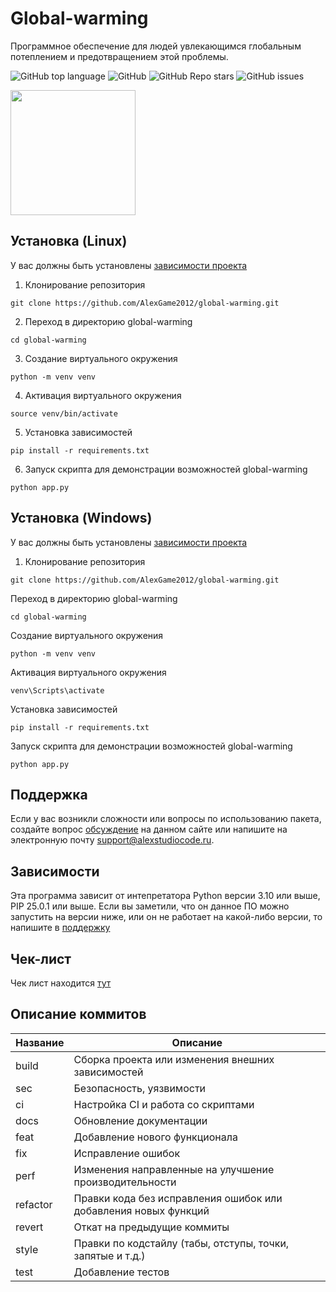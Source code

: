# Global-warming
Программное обеспечение для людей увлекающимся глобальным потеплением и предотвращением этой проблемы.
<!-- описание репозитория -->
<!--Блок информации о репозитории в бейджах-->
![GitHub top language](https://img.shields.io/github/languages/top/AlexGame2012/global-warming)
![GitHub](https://img.shields.io/github/license/AlexGame2012/global-warming)
![GitHub Repo stars](https://img.shields.io/github/stars/AlexGame2012/global-warming)
![GitHub issues](https://img.shields.io/github/issues/AlexGame2012/global-warming)

<img src="https://i.imgur.com/M156USt.png" width="200" />

<!--Установка-->
## Установка (Linux)
У вас должны быть установлены [зависимости проекта](https://github.com/AlexGame2012/global-warming#зависимости)

1. Клонирование репозитория 

```git clone https://github.com/AlexGame2012/global-warming.git```

2. Переход в директорию global-warming

```cd global-warming```

3. Создание виртуального окружения

```python -m venv venv```

4. Активация виртуального окружения

```source venv/bin/activate```

5. Установка зависимостей

```pip install -r requirements.txt```

6. Запуск скрипта для демонстрации возможностей global-warming

```python app.py ```



<!--Установка-->
## Установка (Windows)

У вас должны быть установлены [зависимости проекта](https://github.com/AlexGame2012/global-warming#зависимости)

1. Клонирование репозитория

```git clone https://github.com/AlexGame2012/global-warming.git```

Переход в директорию global-warming

```cd global-warming```

Создание виртуального окружения

```python -m venv venv```

Активация виртуального окружения

```venv\Scripts\activate```

Установка зависимостей

```pip install -r requirements.txt```

Запуск скрипта для демонстрации возможностей global-warming

```python app.py```


[Релизы программы]: https://github.com/OkulusDev/Oxygen/releases

<!--Поддержка-->
## Поддержка
Если у вас возникли сложности или вопросы по использованию пакета, создайте вопрос
[обсуждение](https://alexstudiocode.ru/teh_help) на данном сайте или напишите на электронную почту <support@alexstudiocode.ru>.

<!--зависимости-->
## Зависимости
Эта программа зависит от интепретатора Python версии 3.10 или выше, PIP 25.0.1 или выше. Если вы заметили, что он данное ПО можно запустить на версии ниже, или он не работает на какой-либо версии, то напишите в [поддержку](https://alexstudiocode.ru/teh_help#поддержка)

<!--Чек-лист-->
## Чек-лист
Чек лист находится [тут](./hek-list.md)

<!--описание коммитов-->
## Описание коммитов
| Название | Описание                                                        |
|----------|-----------------------------------------------------------------|
| build	   | Сборка проекта или изменения внешних зависимостей               |
| sec      | Безопасность, уязвимости                                        |
| ci       | Настройка CI и работа со скриптами                              |
| docs	   | Обновление документации                                         |
| feat	   | Добавление нового функционала                                   |
| fix	   | Исправление ошибок                                              |
| perf	   | Изменения направленные на улучшение производительности          |
| refactor | Правки кода без исправления ошибок или добавления новых функций |
| revert   | Откат на предыдущие коммиты                                     |
| style	   | Правки по кодстайлу (табы, отступы, точки, запятые и т.д.)      |
| test	   | Добавление тестов       
